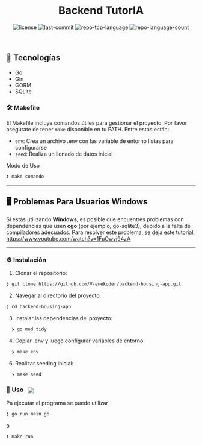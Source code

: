
<p align="center"><h1 align="center">Backend TutorIA</h1></p>
<p align="center">

</p>
<p align="center">
<img src="https://img.shields.io/github/license/V-enekoder/backend-housing-app?style=default&logo=opensourceinitiative&logoColor=white&color=0080ff" alt="license">
<img src="https://img.shields.io/github/last-commit/V-enekoder/backend-housing-app?style=default&logo=git&logoColor=white&color=0080ff" alt="last-commit">
<img src="https://img.shields.io/github/languages/top/V-enekoder/backend-housing-app?style=default&color=0080ff" alt="repo-top-language">
<img src="https://img.shields.io/github/languages/count/V-enekoder/backend-housing-app?style=default&color=0080ff" alt="repo-language-count">
</p>
<p align="center"><!-- default option, no dependency badges. -->
</p>
<p align="center">
	<!-- default option, no dependency badges. -->
</p>
<br>

## 🚀 Tecnologías

* Go
* Gin
* GORM
* SQLite


### 🛠️ Makefile

El Makefile incluye comandos útiles para gestionar el proyecto. Por favor asegúrate de tener `make` disponible en tu PATH. Entre estos están:

* `env`: Crea un archivo .env con las variable de entorno listas para configurarse
* `seed`: Realiza un llenado de datos inicial

Modo de Uso
```sh
❯ make comando
```
---

## 🖥️ Problemas Para Usuarios Windows

Si estás utilizando **Windows**, es posible que encuentres problemas con dependencias que usen **cgo** (por ejemplo, go-sqlite3), debido a la falta de compiladores adecuados. Para resolver este problema, se deja este tutorial: https://www.youtube.com/watch?v=1FuOwvj94zA

---


### ⚙️ Instalación


1. Clonar el repositorio:
```sh
❯ git clone https://github.com/V-enekoder/backend-housing-app.git
```

2. Navegar al directorio del proyecto:
```sh
❯ cd backend-housing-app
```

3. Instalar las dependencias del proyecto:
```sh
  ❯ go mod tidy
```
4. Copiar .env y luego configurar variables de entorno:
```sh
  ❯ make env
```
6. Realizar seeding inicial:
```sh
  ❯ make seed
```


### 🤖 Uso &nbsp; [<img align="center" src="https://img.shields.io/badge/Go-00ADD8.svg?style={badge_style}&logo=go&logoColor=white" />](https://golang.org/)

Pa ejecutar el programa se puede utilizar 

```sh
❯ go run main.go
```
o
```sh
❯ make run
```

